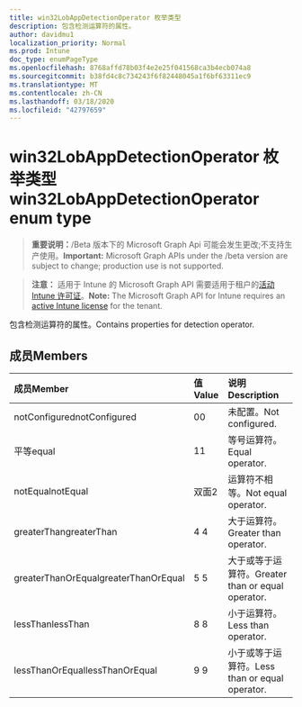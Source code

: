 ```yaml
---
title: win32LobAppDetectionOperator 枚举类型
description: 包含检测运算符的属性。
author: davidmu1
localization_priority: Normal
ms.prod: Intune
doc_type: enumPageType
ms.openlocfilehash: 8768affd78b03f4e2e25f041568ca3b4ecb074a8
ms.sourcegitcommit: b38fd4c8c734243f6f82448045a1f6bf63311ec9
ms.translationtype: MT
ms.contentlocale: zh-CN
ms.lasthandoff: 03/18/2020
ms.locfileid: "42797659"
---
```

# <a name="win32lobappdetectionoperator-enum-type"></a><span data-ttu-id="b81c5-103">win32LobAppDetectionOperator 枚举类型</span><span class="sxs-lookup"><span data-stu-id="b81c5-103">win32LobAppDetectionOperator enum type</span></span>

> <span data-ttu-id="b81c5-104">**重要说明：**/Beta 版本下的 Microsoft Graph Api 可能会发生更改;不支持生产使用。</span><span class="sxs-lookup"><span data-stu-id="b81c5-104">**Important:** Microsoft Graph APIs under the /beta version are subject to change; production use is not supported.</span></span>

> <span data-ttu-id="b81c5-105">**注意：** 适用于 Intune 的 Microsoft Graph API 需要适用于租户的[活动 Intune 许可证](https://go.microsoft.com/fwlink/?linkid=839381)。</span><span class="sxs-lookup"><span data-stu-id="b81c5-105">**Note:** The Microsoft Graph API for Intune requires an [active Intune license](https://go.microsoft.com/fwlink/?linkid=839381) for the tenant.</span></span>

<span data-ttu-id="b81c5-106">包含检测运算符的属性。</span><span class="sxs-lookup"><span data-stu-id="b81c5-106">Contains properties for detection operator.</span></span>

## <a name="members"></a><span data-ttu-id="b81c5-107">成员</span><span class="sxs-lookup"><span data-stu-id="b81c5-107">Members</span></span>
|<span data-ttu-id="b81c5-108">成员</span><span class="sxs-lookup"><span data-stu-id="b81c5-108">Member</span></span>|<span data-ttu-id="b81c5-109">值</span><span class="sxs-lookup"><span data-stu-id="b81c5-109">Value</span></span>|<span data-ttu-id="b81c5-110">说明</span><span class="sxs-lookup"><span data-stu-id="b81c5-110">Description</span></span>|
|:---|:---|:---|
|<span data-ttu-id="b81c5-111">notConfigured</span><span class="sxs-lookup"><span data-stu-id="b81c5-111">notConfigured</span></span>|<span data-ttu-id="b81c5-112">0</span><span class="sxs-lookup"><span data-stu-id="b81c5-112">0</span></span>|<span data-ttu-id="b81c5-113">未配置。</span><span class="sxs-lookup"><span data-stu-id="b81c5-113">Not configured.</span></span>|
|<span data-ttu-id="b81c5-114">平等</span><span class="sxs-lookup"><span data-stu-id="b81c5-114">equal</span></span>|<span data-ttu-id="b81c5-115">1</span><span class="sxs-lookup"><span data-stu-id="b81c5-115">1</span></span>|<span data-ttu-id="b81c5-116">等号运算符。</span><span class="sxs-lookup"><span data-stu-id="b81c5-116">Equal operator.</span></span>|
|<span data-ttu-id="b81c5-117">notEqual</span><span class="sxs-lookup"><span data-stu-id="b81c5-117">notEqual</span></span>|<span data-ttu-id="b81c5-118">双面</span><span class="sxs-lookup"><span data-stu-id="b81c5-118">2</span></span>|<span data-ttu-id="b81c5-119">运算符不相等。</span><span class="sxs-lookup"><span data-stu-id="b81c5-119">Not equal operator.</span></span>|
|<span data-ttu-id="b81c5-120">greaterThan</span><span class="sxs-lookup"><span data-stu-id="b81c5-120">greaterThan</span></span>|<span data-ttu-id="b81c5-121">4 </span><span class="sxs-lookup"><span data-stu-id="b81c5-121">4</span></span>|<span data-ttu-id="b81c5-122">大于运算符。</span><span class="sxs-lookup"><span data-stu-id="b81c5-122">Greater than operator.</span></span>|
|<span data-ttu-id="b81c5-123">greaterThanOrEqual</span><span class="sxs-lookup"><span data-stu-id="b81c5-123">greaterThanOrEqual</span></span>|<span data-ttu-id="b81c5-124">5 </span><span class="sxs-lookup"><span data-stu-id="b81c5-124">5</span></span>|<span data-ttu-id="b81c5-125">大于或等于运算符。</span><span class="sxs-lookup"><span data-stu-id="b81c5-125">Greater than or equal operator.</span></span>|
|<span data-ttu-id="b81c5-126">lessThan</span><span class="sxs-lookup"><span data-stu-id="b81c5-126">lessThan</span></span>|<span data-ttu-id="b81c5-127">8 </span><span class="sxs-lookup"><span data-stu-id="b81c5-127">8</span></span>|<span data-ttu-id="b81c5-128">小于运算符。</span><span class="sxs-lookup"><span data-stu-id="b81c5-128">Less than operator.</span></span>|
|<span data-ttu-id="b81c5-129">lessThanOrEqual</span><span class="sxs-lookup"><span data-stu-id="b81c5-129">lessThanOrEqual</span></span>|<span data-ttu-id="b81c5-130">9 </span><span class="sxs-lookup"><span data-stu-id="b81c5-130">9</span></span>|<span data-ttu-id="b81c5-131">小于或等于运算符。</span><span class="sxs-lookup"><span data-stu-id="b81c5-131">Less than or equal operator.</span></span>|




